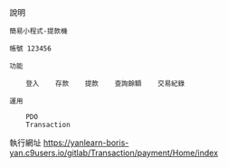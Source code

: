 說明

    簡易小程式-提款機

    帳號 123456

    功能

        登入    存款    提款    查詢餘額    交易紀錄

    運用

        PDO
        Transaction

執行網址 https://yanlearn-boris-yan.c9users.io/gitlab/Transaction/payment/Home/index

